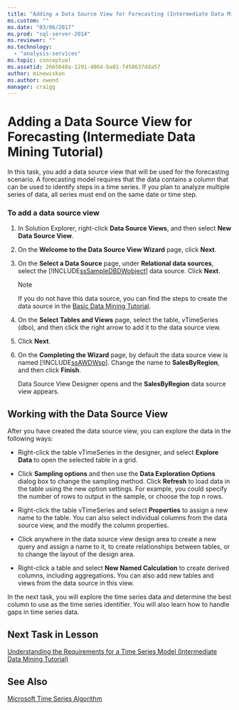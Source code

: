 ```yaml
---
title: "Adding a Data Source View for Forecasting (Intermediate Data Mining Tutorial) | Microsoft Docs"
ms.custom: ""
ms.date: "03/06/2017"
ms.prod: "sql-server-2014"
ms.reviewer: ""
ms.technology: 
  - "analysis-services"
ms.topic: conceptual
ms.assetid: 2665040a-1291-4064-ba01-f458637dda57
author: minewiskan
ms.author: owend
manager: craigg
---
```

# Adding a Data Source View for Forecasting (Intermediate Data Mining Tutorial)
  In this task, you add a data source view that will be used for the forecasting scenario. A forecasting model requires that the data contains a column that can be used to identify steps in a time series. If you plan to analyze multiple series of data, all series must end on the same date or time step.  
  
### To add a data source view  
  
1.  In Solution Explorer, right-click **Data Source Views**, and then select **New Data Source View**.  
  
2.  On the **Welcome to the Data Source View Wizard** page, click **Next**.  
  
3.  On the **Select a Data Source** page, under **Relational data sources**, select the [!INCLUDE[ssSampleDBDWobject](../includes/sssampledbdwobject-md.md)] data source. Click **Next**.  
  
    > [!NOTE]  
    >  If you do not have this data source, you can find the steps to create the data source in the [Basic Data Mining Tutorial](../../2014/tutorials/basic-data-mining-tutorial.md).  
  
4.  On the **Select Tables and Views** page, select the table, vTimeSeries (dbo), and then click the right arrow to add it to the data source view.  
  
5.  Click **Next**.  
  
6.  On the **Completing the Wizard** page, by default the data source view is named [!INCLUDE[ssAWDWsp](../includes/ssawdwsp-md.md)]. Change the name to **SalesByRegion**, and then click **Finish**.  
  
     Data Source View Designer opens and the **SalesByRegion** data source view appears.  
  
## Working with the Data Source View  
 After you have created the data source view, you can explore the data in the following ways:  
  
-   Right-click the table vTimeSeries in the designer, and select **Explore Data** to open the selected table in a grid.  
  
-   Click **Sampling options** and then use the **Data Exploration Options** dialog box to change the sampling method. Click **Refresh** to load data in the table using the new option settings. For example, you could specify the number of rows to output in the sample, or choose the top n rows.  
  
-   Right-click the table vTimeSeries and select **Properties** to assign a new name to the table. You can also select individual columns from the data source view, and the modify the column properties.  
  
-   Click anywhere in the data source view design area to create a new query and assign a name to it, to create relationships between tables, or to change the layout of the design area.  
  
-   Right-click a table and select **New Named Calculation** to create derived columns, including aggregations. You can also add new tables and views from the data source in this view.  
  
 In the next task, you will explore the time series data and determine the best column to use as the time series identifier. You will also learn how to handle gaps in time series data.  
  
## Next Task in Lesson  
 [Understanding the Requirements for a Time Series Model &#40;Intermediate Data Mining Tutorial&#41;](../../2014/tutorials/time-series-model-requirements-intermediate-data-mining-tutorial.md)  
  
## See Also  
 [Microsoft Time Series Algorithm](../../2014/analysis-services/data-mining/microsoft-time-series-algorithm.md)  
  
  
